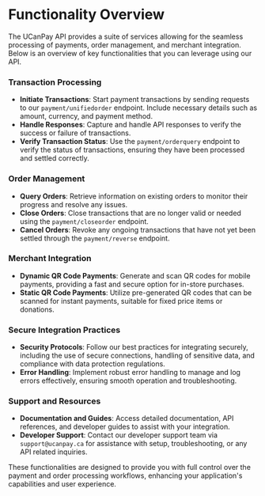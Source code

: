 # Functionality Overview

The UCanPay API provides a suite of services allowing for the seamless processing of payments, order management, and merchant integration. Below is an overview of key functionalities that you can leverage using our API.

### Transaction Processing

- **Initiate Transactions**: Start payment transactions by sending requests to our `payment/unifiedorder` endpoint. Include necessary details such as amount, currency, and payment method.
- **Handle Responses**: Capture and handle API responses to verify the success or failure of transactions.
- **Verify Transaction Status**: Use the `payment/orderquery` endpoint to verify the status of transactions, ensuring they have been processed and settled correctly.

### Order Management

- **Query Orders**: Retrieve information on existing orders to monitor their progress and resolve any issues.
- **Close Orders**: Close transactions that are no longer valid or needed using the `payment/closeorder` endpoint.
- **Cancel Orders**: Revoke any ongoing transactions that have not yet been settled through the `payment/reverse` endpoint.

### Merchant Integration

- **Dynamic QR Code Payments**: Generate and scan QR codes for mobile payments, providing a fast and secure option for in-store purchases.
- **Static QR Code Payments**: Utilize pre-generated QR codes that can be scanned for instant payments, suitable for fixed price items or donations.

### Secure Integration Practices

- **Security Protocols**: Follow our best practices for integrating securely, including the use of secure connections, handling of sensitive data, and compliance with data protection regulations.
- **Error Handling**: Implement robust error handling to manage and log errors effectively, ensuring smooth operation and troubleshooting.

### Support and Resources

- **Documentation and Guides**: Access detailed documentation, API references, and developer guides to assist with your integration.
- **Developer Support**: Contact our developer support team via `support@ucanpay.ca` for assistance with setup, troubleshooting, or any API related inquiries.

These functionalities are designed to provide you with full control over the payment and order processing workflows, enhancing your application's capabilities and user experience.

